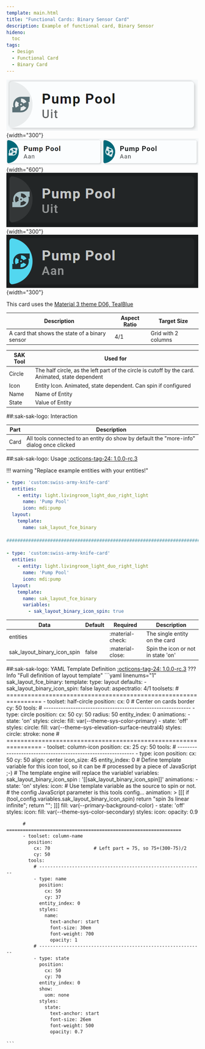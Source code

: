 ```yaml
---
template: main.html
title: "Functional Cards: Binary Sensor Card"
description: Example of functional card, Binary Sensor
hideno:
  toc
tags:
  - Design
  - Functional Card
  - Binary Card
---
```

<!-- GT/GL -->

![Swiss Army Knife Functional Card Binary Sensor1 D06 Light Off](../assets/screenshots/sak-functional-card-12-binary-sensor1-theme-d06-light-off.png){width="300"}
<br>![Swiss Army Knife Functional Card Binary Sensor1 D06 Light On](../assets/screenshots/sak-functional-card-12-binary-sensor1-theme-d06-light-on.png){width="600"}
<br>![Swiss Army Knife Functional Card Binary Sensor1 D06 Dark Off](../assets/screenshots/sak-functional-card-12-binary-sensor1-theme-d06-dark-off.png){width="300"}
![Swiss Army Knife Functional Card Binary Sensor1 D06 Dark On](../assets/screenshots/sak-functional-card-12-binary-sensor1-theme-d06-dark-on.png){width="300"}

This card uses the [Material 3 theme D06, TealBlue][ham3-d06-url]

| Description| Aspect Ratio| Target Size |
|-|-|-|
| A card that shows the state of a binary sensor| 4/1 | Grid with 2 columns |

| SAK Tool| Used for |
|-|-|
| Circle | The half circle, as the left part of the circle is cutoff by the card. Animated, state dependent|
| Icon | Entity Icon. Animated, state dependent. Can spin if configured |
| Name | Name of Entity|
| State | Value of Entity |

##:sak-sak-logo: Interaction

| Part | Description|
|-|-|
| Card | All tools connected to an entity do show by default the "more-info" dialog once clicked |

##:sak-sak-logo: Usage
[:octicons-tag-24: 1.0.0-rc.3][github-releases]

!!! warning "Replace example entities with your entities!"

```yaml linenums="1"
- type: 'custom:swiss-army-knife-card'
  entities:
    - entity: light.livingroom_light_duo_right_light
      name: 'Pump Pool'
      icon: mdi:pump
  layout:
    template:
      name: sak_layout_fce_binary

########################################################################

- type: 'custom:swiss-army-knife-card'
  entities:
    - entity: light.livingroom_light_duo_right_light
      name: 'Pump Pool'
      icon: mdi:pump
  layout:
    template:
      name: sak_layout_fce_binary
      variables:
        - sak_layout_binary_icon_spin: true
```

| Data | Default| Required | Description |
|-|-|-|-|
| entities |  | :material-check: | The single entity on the card |
| sak_layout_binary_icon_spin | false | :material-close: | Spin the icon or not in state 'on' |

##:sak-sak-logo: YAML Template Definition
[:octicons-tag-24: 1.0.0-rc.3][github-releases]
??? Info "Full definition of layout template"
    ```yaml linenums="1"
    sak_layout_fce_binary:
      template:
        type: layout
        defaults: 
          - sak_layout_binary_icon_spin: false
      layout:
        aspectratio: 4/1
        toolsets:
          # ================================================================
          - toolset: half-circle
            position:
              cx: 0                             # Center on cards border 
              cy: 50
            tools:
              # ------------------------------------------------------------
              - type: circle
                position:
                  cx: 50
                  cy: 50
                  radius: 50
                entity_index: 0
                animations:
                  - state: 'on'
                    styles:
                      circle:
                        fill: var(--theme-sys-color-primary)
                  - state: 'off'
                    styles:
                      circle:
                        fill: var(--theme-sys-elevation-surface-neutral4)
                styles:
                  circle:
                    stroke: none
          # ================================================================
          - toolset: column-icon
            position:
              cx: 25
              cy: 50
            tools:
              # ------------------------------------------------------------
              - type: icon
                position:
                  cx: 50
                  cy: 50
                  align: center
                  icon_size: 45
                entity_index: 0
                # Define template variable for this icon tool, so it can be
                # processed by a piece of JavaScript ;-)
                # The template engine will replace the variable!
                variables:
                  sak_layout_binary_icon_spin : '[[sak_layout_binary_icon_spin]]'
                animations:
                  - state: 'on'
                    styles:
                      icon:
                        # Use template variable as the source to spin or not.
                        # the config JavaScript parameter is this tools config...
                        animation: >
                          [[[ if (tool_config.variables.sak_layout_binary_icon_spin) return "spin 3s linear infinite";
                              return "";
                          ]]]
                        fill: var(--primary-background-color)
                  - state: 'off'
                    styles:
                      icon:
                        fill: var(--theme-sys-color-secondary)
                styles:
                  icon:
                    opacity: 0.9
                
          # ================================================================
          - toolset: column-name
            position:
              cx: 70                # Left part = 75, so 75+(300-75)/2
              cy: 50
            tools:
              # ------------------------------------------------------------
              - type: name
                position:
                  cx: 50
                  cy: 37
                entity_index: 0
                styles:
                  name:
                    text-anchor: start
                    font-size: 30em
                    font-weight: 700
                    opacity: 1
              # ------------------------------------------------------------
              - type: state
                position:
                  cx: 50
                  cy: 70
                entity_index: 0
                show:
                  uom: none
                styles:
                  state:
                    text-anchor: start
                    font-size: 26em
                    font-weight: 500
                    opacity: 0.7

    ```
<!-- Image references -->

<!--- Internal References... --->
[Swiss Army Knife Tutorial 02]: ../tutorials/10-step-tutorial-02-intro.md

<!--- External References... --->
[ham3-d06-url]: https://material3-themes-manual.amoebelabs.com/examples/material3-example-theme-d06-tealblue/
[github-releases]: https://github.com/amoebelabs/swiss-army-knife-card/releases/
